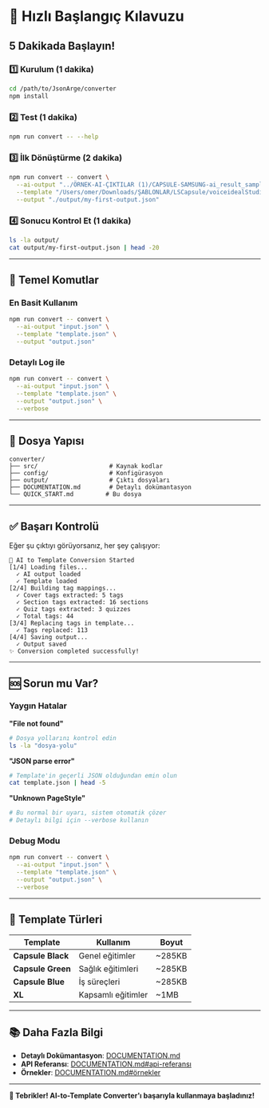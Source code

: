 # 🚀 Hızlı Başlangıç Kılavuzu

## 5 Dakikada Başlayın!

### 1️⃣ Kurulum (1 dakika)

```bash
cd /path/to/JsonArge/converter
npm install
```

### 2️⃣ Test (1 dakika)

```bash
npm run convert -- --help
```

### 3️⃣ İlk Dönüştürme (2 dakika)

```bash
npm run convert -- convert \
  --ai-output "../ÖRNEK-AI-ÇIKTILAR (1)/CAPSULE-SAMSUNG-ai_result_sample_Capsule_samsung_26-08-2025.json" \
  --template "/Users/omer/Downloads/ŞABLONLAR/LSCapsule/voiceidealStudioTemplate_black.json" \
  --output "./output/my-first-output.json"
```

### 4️⃣ Sonucu Kontrol Et (1 dakika)

```bash
ls -la output/
cat output/my-first-output.json | head -20
```

---

## 🎯 Temel Komutlar

### En Basit Kullanım
```bash
npm run convert -- convert \
  --ai-output "input.json" \
  --template "template.json" \
  --output "output.json"
```

### Detaylı Log ile
```bash
npm run convert -- convert \
  --ai-output "input.json" \
  --template "template.json" \
  --output "output.json" \
  --verbose
```

---

## 📁 Dosya Yapısı

```
converter/
├── src/                    # Kaynak kodlar
├── config/                 # Konfigürasyon
├── output/                 # Çıktı dosyaları
├── DOCUMENTATION.md        # Detaylı dokümantasyon
└── QUICK_START.md         # Bu dosya
```

---

## ✅ Başarı Kontrolü

Eğer şu çıktıyı görüyorsanız, her şey çalışıyor:

```
🚀 AI to Template Conversion Started
[1/4] Loading files...
  ✓ AI output loaded
  ✓ Template loaded
[2/4] Building tag mappings...
  ✓ Cover tags extracted: 5 tags
  ✓ Section tags extracted: 16 sections
  ✓ Quiz tags extracted: 3 quizzes
  ✓ Total tags: 44
[3/4] Replacing tags in template...
  ✓ Tags replaced: 113
[4/4] Saving output...
  ✓ Output saved
✨ Conversion completed successfully!
```

---

## 🆘 Sorun mu Var?

### Yaygın Hatalar

**"File not found"**
```bash
# Dosya yollarını kontrol edin
ls -la "dosya-yolu"
```

**"JSON parse error"**
```bash
# Template'in geçerli JSON olduğundan emin olun
cat template.json | head -5
```

**"Unknown PageStyle"**
```bash
# Bu normal bir uyarı, sistem otomatik çözer
# Detaylı bilgi için --verbose kullanın
```

### Debug Modu

```bash
npm run convert -- convert \
  --ai-output "input.json" \
  --template "template.json" \
  --output "output.json" \
  --verbose
```

---

## 🎨 Template Türleri

| Template | Kullanım | Boyut |
|----------|----------|-------|
| **Capsule Black** | Genel eğitimler | ~285KB |
| **Capsule Green** | Sağlık eğitimleri | ~285KB |
| **Capsule Blue** | İş süreçleri | ~285KB |
| **XL** | Kapsamlı eğitimler | ~1MB |

---

## 📚 Daha Fazla Bilgi

- **Detaylı Dokümantasyon**: [DOCUMENTATION.md](./DOCUMENTATION.md)
- **API Referansı**: [DOCUMENTATION.md#api-referansı](./DOCUMENTATION.md#api-referansı)
- **Örnekler**: [DOCUMENTATION.md#örnekler](./DOCUMENTATION.md#örnekler)

---

**🎉 Tebrikler! AI-to-Template Converter'ı başarıyla kullanmaya başladınız!**



